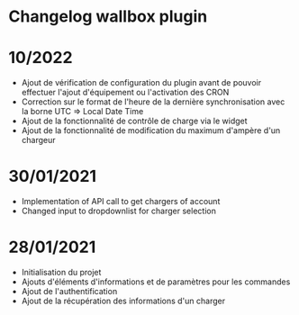 # Changelog wallbox plugin

# 10/2022
- Ajout de vérification de configuration du plugin avant de pouvoir effectuer l'ajout d'équipement ou l'activation des CRON
- Correction sur le format de l'heure de la dernière synchronisation avec la borne UTC => Local Date Time
- Ajout de la fonctionnalité de contrôle de charge via le widget
- Ajout de la fonctionnalité de modification du maximum d'ampère d'un chargeur

# 30/01/2021
- Implementation of API call to get chargers of account
- Changed input to dropdownlist for charger selection

# 28/01/2021

- Initialisation du projet
- Ajouts d'éléments d'informations et de paramètres pour les commandes
- Ajout de l'authentification
- Ajout de la récupération des informations d'un charger
